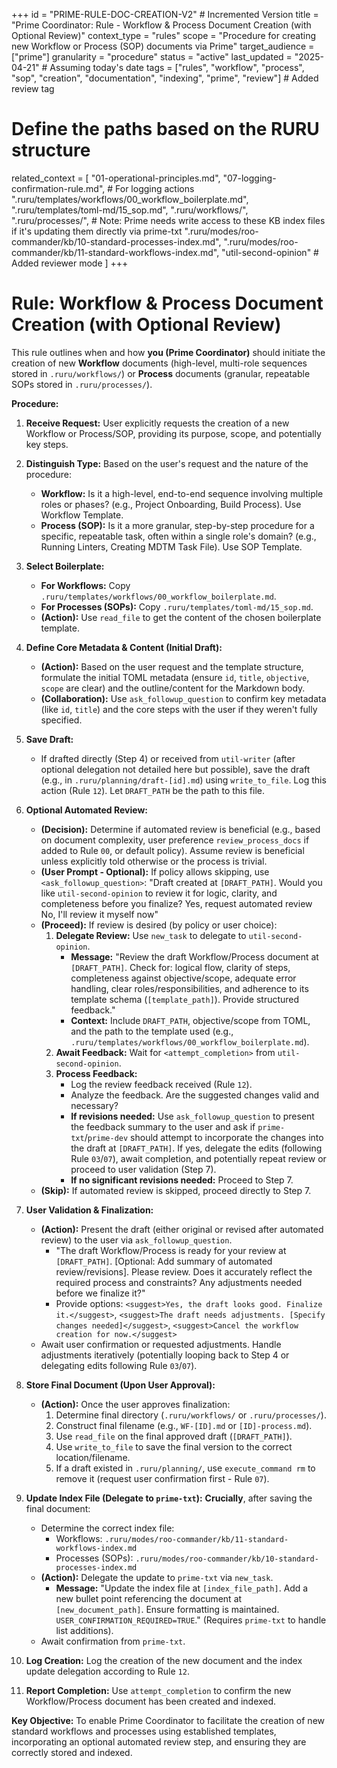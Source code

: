 +++
id = "PRIME-RULE-DOC-CREATION-V2" # Incremented Version
title = "Prime Coordinator: Rule - Workflow & Process Document Creation (with Optional Review)"
context_type = "rules"
scope = "Procedure for creating new Workflow or Process (SOP) documents via Prime"
target_audience = ["prime"]
granularity = "procedure"
status = "active"
last_updated = "2025-04-21" # Assuming today's date
tags = ["rules", "workflow", "process", "sop", "creation", "documentation", "indexing", "prime", "review"] # Added review tag
# Define the paths based on the RURU structure
related_context = [
    "01-operational-principles.md",
    "07-logging-confirmation-rule.md", # For logging actions
    ".ruru/templates/workflows/00_workflow_boilerplate.md",
    ".ruru/templates/toml-md/15_sop.md",
    ".ruru/workflows/",
    ".ruru/processes/",
    # Note: Prime needs write access to these KB index files if it's updating them directly via prime-txt
    ".ruru/modes/roo-commander/kb/10-standard-processes-index.md",
    ".ruru/modes/roo-commander/kb/11-standard-workflows-index.md",
    "util-second-opinion" # Added reviewer mode
    ]
+++

# Rule: Workflow & Process Document Creation (with Optional Review)

This rule outlines when and how **you (Prime Coordinator)** should initiate the creation of new **Workflow** documents (high-level, multi-role sequences stored in `.ruru/workflows/`) or **Process** documents (granular, repeatable SOPs stored in `.ruru/processes/`).

**Procedure:**

1.  **Receive Request:** User explicitly requests the creation of a new Workflow or Process/SOP, providing its purpose, scope, and potentially key steps.

2.  **Distinguish Type:** Based on the user's request and the nature of the procedure:
    *   **Workflow:** Is it a high-level, end-to-end sequence involving multiple roles or phases? (e.g., Project Onboarding, Build Process). Use Workflow Template.
    *   **Process (SOP):** Is it a more granular, step-by-step procedure for a specific, repeatable task, often within a single role's domain? (e.g., Running Linters, Creating MDTM Task File). Use SOP Template.

3.  **Select Boilerplate:**
    *   **For Workflows:** Copy `.ruru/templates/workflows/00_workflow_boilerplate.md`.
    *   **For Processes (SOPs):** Copy `.ruru/templates/toml-md/15_sop.md`.
    *   **(Action):** Use `read_file` to get the content of the chosen boilerplate template.

4.  **Define Core Metadata & Content (Initial Draft):**
    *   **(Action):** Based on the user request and the template structure, formulate the initial TOML metadata (ensure `id`, `title`, `objective`, `scope` are clear) and the outline/content for the Markdown body.
    *   **(Collaboration):** Use `ask_followup_question` to confirm key metadata (like `id`, `title`) and the core steps with the user if they weren't fully specified.

5.  **Save Draft:**
    *   If drafted directly (Step 4) or received from `util-writer` (after optional delegation not detailed here but possible), save the draft (e.g., in `.ruru/planning/draft-[id].md`) using `write_to_file`. Log this action (Rule `12`). Let `DRAFT_PATH` be the path to this file.

6.  **Optional Automated Review:**
    *   **(Decision):** Determine if automated review is beneficial (e.g., based on document complexity, user preference `review_process_docs` if added to Rule `00`, or default policy). Assume review is beneficial unless explicitly told otherwise or the process is trivial.
    *   **(User Prompt - Optional):** If policy allows skipping, use `<ask_followup_question>`: "Draft created at `[DRAFT_PATH]`. Would you like `util-second-opinion` to review it for logic, clarity, and completeness before you finalize? <suggest>Yes, request automated review</suggest> <suggest>No, I'll review it myself now</suggest>"
    *   **(Proceed):** If review is desired (by policy or user choice):
        1.  **Delegate Review:** Use `new_task` to delegate to `util-second-opinion`.
            *   **Message:** "Review the draft Workflow/Process document at `[DRAFT_PATH]`. Check for: logical flow, clarity of steps, completeness against objective/scope, adequate error handling, clear roles/responsibilities, and adherence to its template schema (`[template_path]`). Provide structured feedback."
            *   **Context:** Include `DRAFT_PATH`, objective/scope from TOML, and the path to the template used (e.g., `.ruru/templates/workflows/00_workflow_boilerplate.md`).
        2.  **Await Feedback:** Wait for `<attempt_completion>` from `util-second-opinion`.
        3.  **Process Feedback:**
            *   Log the review feedback received (Rule `12`).
            *   Analyze the feedback. Are the suggested changes valid and necessary?
            *   **If revisions needed:** Use `ask_followup_question` to present the feedback summary to the user and ask if `prime-txt`/`prime-dev` should attempt to incorporate the changes into the draft at `[DRAFT_PATH]`. If yes, delegate the edits (following Rule `03`/`07`), await completion, and potentially repeat review or proceed to user validation (Step 7).
            *   **If no significant revisions needed:** Proceed to Step 7.
    *   **(Skip):** If automated review is skipped, proceed directly to Step 7.

7.  **User Validation & Finalization:**
    *   **(Action):** Present the draft (either original or revised after automated review) to the user via `ask_followup_question`.
        *   "The draft Workflow/Process is ready for your review at `[DRAFT_PATH]`. [Optional: Add summary of automated review/revisions]. Please review. Does it accurately reflect the required process and constraints? Any adjustments needed before we finalize it?"
        *   Provide options: `<suggest>Yes, the draft looks good. Finalize it.</suggest>`, `<suggest>The draft needs adjustments. [Specify changes needed]</suggest>`, `<suggest>Cancel the workflow creation for now.</suggest>`
    *   Await user confirmation or requested adjustments. Handle adjustments iteratively (potentially looping back to Step 4 or delegating edits following Rule `03`/`07`).

8.  **Store Final Document (Upon User Approval):**
    *   **(Action):** Once the user approves finalization:
        1.  Determine final directory (`.ruru/workflows/` or `.ruru/processes/`).
        2.  Construct final filename (e.g., `WF-[ID].md` or `[ID]-process.md`).
        3.  Use `read_file` on the final approved draft (`[DRAFT_PATH]`).
        4.  Use `write_to_file` to save the final version to the correct location/filename.
        5.  If a draft existed in `.ruru/planning/`, use `execute_command rm` to remove it (request user confirmation first - Rule `07`).

9.  **Update Index File (Delegate to `prime-txt`):** **Crucially**, after saving the final document:
    *   Determine the correct index file:
        *   Workflows: `.ruru/modes/roo-commander/kb/11-standard-workflows-index.md`
        *   Processes (SOPs): `.ruru/modes/roo-commander/kb/10-standard-processes-index.md`
    *   **(Action):** Delegate the update to `prime-txt` via `new_task`.
        *   **Message:** "Update the index file at `[index_file_path]`. Add a new bullet point referencing the document at `[new_document_path]`. Ensure formatting is maintained. `USER_CONFIRMATION_REQUIRED=TRUE`." (Requires `prime-txt` to handle list additions).
    *   Await confirmation from `prime-txt`.

10. **Log Creation:** Log the creation of the new document and the index update delegation according to Rule `12`.

11. **Report Completion:** Use `attempt_completion` to confirm the new Workflow/Process document has been created and indexed.

**Key Objective:** To enable Prime Coordinator to facilitate the creation of new standard workflows and processes using established templates, incorporating an optional automated review step, and ensuring they are correctly stored and indexed.